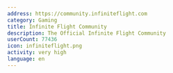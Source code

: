 ```yaml
---
address: https://community.infiniteflight.com
category: Gaming
title: Infinite Flight Community
description: The Official Infinite Flight Community
userCount: 77436
icon: infiniteflight.png
activity: very high
language: en
---
```

